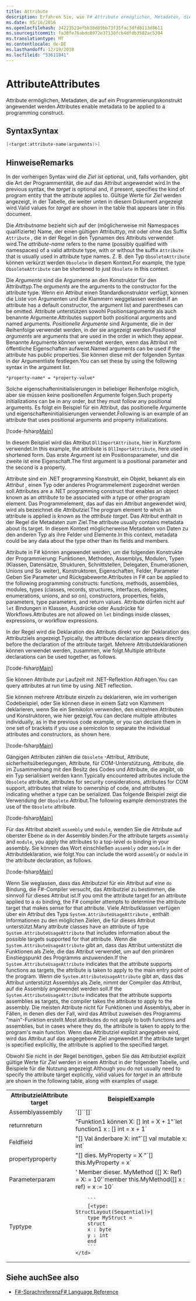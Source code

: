 ```yaml
---
title: Attribute
description: Erfahren Sie, wie F# Attribute ermöglichen, Metadaten, die auf ein Programmierungskonstrukt angewendet werden.
ms.date: 05/16/2016
ms.openlocfilehash: 34223523efbb3bd89bb73f35fac3dfd8113d8611
ms.sourcegitcommit: fa38fe76abdc8972e37138fcb4dfdb3502ac5394
ms.translationtype: MT
ms.contentlocale: de-DE
ms.lasthandoff: 12/19/2018
ms.locfileid: "53611841"
---
```

# <a name="attributes"></a><span data-ttu-id="a427e-103">Attribute</span><span class="sxs-lookup"><span data-stu-id="a427e-103">Attributes</span></span>

<span data-ttu-id="a427e-104">Attribute ermöglichen, Metadaten, die auf ein Programmierungskonstrukt angewendet werden.</span><span class="sxs-lookup"><span data-stu-id="a427e-104">Attributes enable metadata to be applied to a programming construct.</span></span>

## <a name="syntax"></a><span data-ttu-id="a427e-105">Syntax</span><span class="sxs-lookup"><span data-stu-id="a427e-105">Syntax</span></span>

```fsharp
[<target:attribute-name(arguments)>]
```

## <a name="remarks"></a><span data-ttu-id="a427e-106">Hinweise</span><span class="sxs-lookup"><span data-stu-id="a427e-106">Remarks</span></span>

<span data-ttu-id="a427e-107">In der vorherigen Syntax wird die *Ziel* ist optional, und, falls vorhanden, gibt die Art der Programmentität, die auf das Attribut angewendet wird.</span><span class="sxs-lookup"><span data-stu-id="a427e-107">In the previous syntax, the *target* is optional and, if present, specifies the kind of program entity that the attribute applies to.</span></span> <span data-ttu-id="a427e-108">Gültige Werte für *Ziel* werden angezeigt, in der Tabelle, die weiter unten in diesem Dokument angezeigt wird.</span><span class="sxs-lookup"><span data-stu-id="a427e-108">Valid values for *target* are shown in the table that appears later in this document.</span></span>

<span data-ttu-id="a427e-109">Die *Attributname* bezieht sich auf der (möglicherweise mit Namespaces qualifizierte) Name, der einen gültigen Attributtyp, mit oder ohne das Suffix `Attribute` , die in der Regel in den Typnamen des Attributs verwendet wird.</span><span class="sxs-lookup"><span data-stu-id="a427e-109">The *attribute-name* refers to the name (possibly qualified with namespaces) of a valid attribute type, with or without the suffix `Attribute` that is usually used in attribute type names.</span></span> <span data-ttu-id="a427e-110">Z. B. den Typ `ObsoleteAttribute` können verkürzt werden `Obsolete` in diesem Kontext.</span><span class="sxs-lookup"><span data-stu-id="a427e-110">For example, the type `ObsoleteAttribute` can be shortened to just `Obsolete` in this context.</span></span>

<span data-ttu-id="a427e-111">Die *Argumente* sind die Argumente an den Konstruktor für den Attributtyp.</span><span class="sxs-lookup"><span data-stu-id="a427e-111">The *arguments* are the arguments to the constructor for the attribute type.</span></span> <span data-ttu-id="a427e-112">Wenn ein Attribut einen Standardkonstruktor verfügt, können die Liste von Argumenten und die Klammern weggelassen werden.</span><span class="sxs-lookup"><span data-stu-id="a427e-112">If an attribute has a default constructor, the argument list and parentheses can be omitted.</span></span> <span data-ttu-id="a427e-113">Attribute unterstützen sowohl Positionsargumente als auch benannte Argumente.</span><span class="sxs-lookup"><span data-stu-id="a427e-113">Attributes support both positional arguments and named arguments.</span></span> <span data-ttu-id="a427e-114">*Positionelle Argumente* sind Argumente, die in der Reihenfolge verwendet werden, in der sie angezeigt werden.</span><span class="sxs-lookup"><span data-stu-id="a427e-114">*Positional arguments* are arguments that are used in the order in which they appear.</span></span> <span data-ttu-id="a427e-115">Benannte Argumente können verwendet werden, wenn das Attribut mit öffentliche Eigenschaften aufweist.</span><span class="sxs-lookup"><span data-stu-id="a427e-115">Named arguments can be used if the attribute has public properties.</span></span> <span data-ttu-id="a427e-116">Sie können diese mit der folgenden Syntax in der Argumentliste festlegen.</span><span class="sxs-lookup"><span data-stu-id="a427e-116">You can set these by using the following syntax in the argument list.</span></span>

```
*property-name* = *property-value*
```

<span data-ttu-id="a427e-117">Solche eigenschafteninitialisierungen in beliebiger Reihenfolge möglich, aber sie müssen keine positionellen Argumente folgen.</span><span class="sxs-lookup"><span data-stu-id="a427e-117">Such property initializations can be in any order, but they must follow any positional arguments.</span></span> <span data-ttu-id="a427e-118">Es folgt ein Beispiel für ein Attribut, das positionelle Argumente und eigenschafteninitialisierungen verwendet.</span><span class="sxs-lookup"><span data-stu-id="a427e-118">Following is an example of an attribute that uses positional arguments and property initializations.</span></span>

[!code-fsharp[Main](../../../samples/snippets/fsharp/lang-ref-2/snippet6202.fs)]

<span data-ttu-id="a427e-119">In diesem Beispiel wird das Attribut `DllImportAttribute`, hier in Kurzform verwendet.</span><span class="sxs-lookup"><span data-stu-id="a427e-119">In this example, the attribute is `DllImportAttribute`, here used in shortened form.</span></span> <span data-ttu-id="a427e-120">Das erste Argument ist ein Positionsparameter, und die zweite ist eine Eigenschaft.</span><span class="sxs-lookup"><span data-stu-id="a427e-120">The first argument is a positional parameter and the second is a property.</span></span>

<span data-ttu-id="a427e-121">Attribute sind ein .NET programming Konstrukt, ein Objekt, bekannt als ein *Attribut* , einen Typ oder anderes Programmelement zugeordnet werden soll.</span><span class="sxs-lookup"><span data-stu-id="a427e-121">Attributes are a .NET programming construct that enables an object known as an *attribute* to be associated with a type or other program element.</span></span> <span data-ttu-id="a427e-122">Das Programmelement, das auf das ein Attribut angewendet wird, wird als bezeichnet die *Attributziel*.</span><span class="sxs-lookup"><span data-stu-id="a427e-122">The program element to which an attribute is applied is known as the *attribute target*.</span></span> <span data-ttu-id="a427e-123">Das Attribut enthält in der Regel die Metadaten zum Ziel.</span><span class="sxs-lookup"><span data-stu-id="a427e-123">The attribute usually contains metadata about its target.</span></span> <span data-ttu-id="a427e-124">In diesem Kontext möglicherweise Metadaten von Daten zu den anderen Typ als ihre Felder und Elemente.</span><span class="sxs-lookup"><span data-stu-id="a427e-124">In this context, metadata could be any data about the type other than its fields and members.</span></span>

<span data-ttu-id="a427e-125">Attribute in F# können angewendet werden, um die folgenden Konstrukte der Programmierung: Funktionen, Methoden, Assemblys, Modulen, Typen (Klassen, Datensätze, Strukturen, Schnittstellen, Delegaten, Enumerationen, Unions und So weiter), Konstruktoren, Eigenschaften, Felder, Parameter Geben Sie Parameter und Rückgabewerte.</span><span class="sxs-lookup"><span data-stu-id="a427e-125">Attributes in F# can be applied to the following programming constructs: functions, methods, assemblies, modules, types (classes, records, structures, interfaces, delegates, enumerations, unions, and so on), constructors, properties, fields, parameters, type parameters, and return values.</span></span> <span data-ttu-id="a427e-126">Attribute dürfen nicht auf `let` Bindungen in Klassen, Ausdrücke oder Ausdrücke für Workflows.</span><span class="sxs-lookup"><span data-stu-id="a427e-126">Attributes are not allowed on `let` bindings inside classes, expressions, or workflow expressions.</span></span>

<span data-ttu-id="a427e-127">In der Regel wird die Deklaration des Attributs direkt vor der Deklaration des Attributziels angezeigt.</span><span class="sxs-lookup"><span data-stu-id="a427e-127">Typically, the attribute declaration appears directly before the declaration of the attribute target.</span></span> <span data-ttu-id="a427e-128">Mehrere Attributdeklarationen können verwendet werden, zusammen, wie folgt.</span><span class="sxs-lookup"><span data-stu-id="a427e-128">Multiple attribute declarations can be used together, as follows.</span></span>

[!code-fsharp[Main](../../../samples/snippets/fsharp/lang-ref-2/snippet6603.fs)]

<span data-ttu-id="a427e-129">Sie können Attribute zur Laufzeit mit .NET-Reflektion Abfragen.</span><span class="sxs-lookup"><span data-stu-id="a427e-129">You can query attributes at run time by using .NET reflection.</span></span>

<span data-ttu-id="a427e-130">Sie können mehrere Attribute einzeln zu deklarieren, wie im vorherigen Codebeispiel, oder Sie können diese in einem Satz von Klammern deklarieren, wenn Sie ein Semikolon verwenden, den einzelnen Attributen und Konstruktoren, wie hier gezeigt.</span><span class="sxs-lookup"><span data-stu-id="a427e-130">You can declare multiple attributes individually, as in the previous code example, or you can declare them in one set of brackets if you use a semicolon to separate the individual attributes and constructors, as shown here.</span></span>

[!code-fsharp[Main](../../../samples/snippets/fsharp/lang-ref-2/snippet6604.fs)]

<span data-ttu-id="a427e-131">Gängigen Attributen zählen die `Obsolete` -Attribut, Attribute, sicherheitsüberlegungen, Attribute, für COM-Unterstützung, Attribute, die im Zusammenhang mit den Besitz des Codes und Attribute, die angibt, ob ein Typ serialisiert werden kann.</span><span class="sxs-lookup"><span data-stu-id="a427e-131">Typically encountered attributes include the `Obsolete` attribute, attributes for security considerations, attributes for COM support, attributes that relate to ownership of code, and attributes indicating whether a type can be serialized.</span></span> <span data-ttu-id="a427e-132">Das folgende Beispiel zeigt die Verwendung der `Obsolete` Attribut.</span><span class="sxs-lookup"><span data-stu-id="a427e-132">The following example demonstrates the use of the `Obsolete` attribute.</span></span>

[!code-fsharp[Main](../../../samples/snippets/fsharp/lang-ref-2/snippet6605.fs)]

<span data-ttu-id="a427e-133">Für das Attribut abzielt `assembly` und `module`, wenden Sie die Attribute auf oberster Ebene `do` in der Assembly binden.</span><span class="sxs-lookup"><span data-stu-id="a427e-133">For the attribute targets `assembly` and `module`, you apply the attributes to a top-level `do` binding in your assembly.</span></span> <span data-ttu-id="a427e-134">Sie können das Wort einschließen `assembly` oder `module` in der Attributdeklaration, wie folgt.</span><span class="sxs-lookup"><span data-stu-id="a427e-134">You can include the word `assembly` or `module` in the attribute declaration, as follows.</span></span>

[!code-fsharp[Main](../../../samples/snippets/fsharp/lang-ref-2/snippet6606.fs)]

<span data-ttu-id="a427e-135">Wenn Sie weglassen, dass das Attributziel für ein Attribut auf eine `do` Bindung, die F#-Compiler versucht, das Attributziel zu bestimmen, die sinnvoll für dieses Attribut ist.</span><span class="sxs-lookup"><span data-stu-id="a427e-135">If you omit the attribute target for an attribute applied to a `do` binding, the F# compiler attempts to determine the attribute target that makes sense for that attribute.</span></span> <span data-ttu-id="a427e-136">Viele Attributklassen verfügen über ein Attribut des Typs `System.AttributeUsageAttribute` , enthält Informationen zu den möglichen Zielen, die für dieses Attribut unterstützt.</span><span class="sxs-lookup"><span data-stu-id="a427e-136">Many attribute classes have an attribute of type `System.AttributeUsageAttribute` that includes information about the possible targets supported for that attribute.</span></span> <span data-ttu-id="a427e-137">Wenn die `System.AttributeUsageAttribute` gibt an, dass das Attribut unterstützt die Funktionen als Ziele, die das Attribut verwendet, um auf den primären Einstiegspunkt des Programms anzuwenden.</span><span class="sxs-lookup"><span data-stu-id="a427e-137">If the `System.AttributeUsageAttribute` indicates that the attribute supports functions as targets, the attribute is taken to apply to the main entry point of the program.</span></span> <span data-ttu-id="a427e-138">Wenn die `System.AttributeUsageAttribute` gibt an, dass das Attribut unterstützt Assemblys als Ziele, nimmt der Compiler das Attribut, auf die Assembly angewendet werden soll.</span><span class="sxs-lookup"><span data-stu-id="a427e-138">If the `System.AttributeUsageAttribute` indicates that the attribute supports assemblies as targets, the compiler takes the attribute to apply to the assembly.</span></span> <span data-ttu-id="a427e-139">Die meisten Attribute nicht für Funktionen und Assemblys, aber in Fällen, in denen dies der Fall, wird das Attribut zuweisen des Programms "main"-Funktion erstellt.</span><span class="sxs-lookup"><span data-stu-id="a427e-139">Most attributes do not apply to both functions and assemblies, but in cases where they do, the attribute is taken to apply to the program's main function.</span></span> <span data-ttu-id="a427e-140">Wenn das Attributziel explizit angegeben wird, wird das Attribut auf das angegebene Ziel angewendet.</span><span class="sxs-lookup"><span data-stu-id="a427e-140">If the attribute target is specified explicitly, the attribute is applied to the specified target.</span></span>

<span data-ttu-id="a427e-141">Obwohl Sie nicht in der Regel benötigen, geben Sie das Attributziel explizit gültige Werte für *Ziel* werden in einem Attribut in der folgenden Tabelle, und Beispiele für die Nutzung angezeigt.</span><span class="sxs-lookup"><span data-stu-id="a427e-141">Although you do not usually need to specify the attribute target explicitly, valid values for *target* in an attribute are shown in the following table, along with examples of usage.</span></span>

<table>
  <tr>
    <th><span data-ttu-id="a427e-142">Attributziel</span><span class="sxs-lookup"><span data-stu-id="a427e-142">Attribute target</span></span></td>
    <th><span data-ttu-id="a427e-143">Beispiel</span><span class="sxs-lookup"><span data-stu-id="a427e-143">Example</span></span></td> 
  </tr>
  <tr>
    <td><span data-ttu-id="a427e-144">Assembly</span><span class="sxs-lookup"><span data-stu-id="a427e-144">assembly</span></span></td>
    <td><span data-ttu-id="a427e-145">`[<assembly: AssemblyVersionAttribute("1.0.0.0")>]`</span><span class="sxs-lookup"><span data-stu-id="a427e-145">`[<assembly: AssemblyVersionAttribute("1.0.0.0")>]`</span></span></td> 
  </tr>
  <tr>
    <td><span data-ttu-id="a427e-146">return</span><span class="sxs-lookup"><span data-stu-id="a427e-146">return</span></span></td>
    <td><span data-ttu-id="a427e-147">"Funktion1 können X: [<return: Obsolete>] Int = X + 1"</span><span class="sxs-lookup"><span data-stu-id="a427e-147">`let function1 x : [<return: Obsolete>] int = x + 1`</span></span></td> 
  </tr>
  <tr>
    <td><span data-ttu-id="a427e-148">Feld</span><span class="sxs-lookup"><span data-stu-id="a427e-148">field</span></span></td>
    <td><span data-ttu-id="a427e-149">"[<field: DefaultValue>] Val änderbare X: int"</span><span class="sxs-lookup"><span data-stu-id="a427e-149">`[<field: DefaultValue>] val mutable x: int`</span></span></td> 
  </tr>
  <tr>
    <td><span data-ttu-id="a427e-150">property</span><span class="sxs-lookup"><span data-stu-id="a427e-150">property</span></span></td>
    <td><span data-ttu-id="a427e-151">"[<property: Obsolete>] dies. MyProperty = X "</span><span class="sxs-lookup"><span data-stu-id="a427e-151">`[<property: Obsolete>] this.MyProperty = x`</span></span></td> 
  </tr>
  <tr>
    <td><span data-ttu-id="a427e-152">Parameter</span><span class="sxs-lookup"><span data-stu-id="a427e-152">param</span></span></td>
    <td><span data-ttu-id="a427e-153">' Member dieser. MyMethod ([<param: Out>] X: Ref<int>) = X: = 10'</span><span class="sxs-lookup"><span data-stu-id="a427e-153">`member this.MyMethod([<param: Out>] x : ref<int>) = x := 10`</span></span></td> 
  </tr>
  <tr>
    <td><span data-ttu-id="a427e-154">Typ</span><span class="sxs-lookup"><span data-stu-id="a427e-154">type</span></span></td>
    <td>

        ```
        [<type: StructLayout(Sequential)>] 
        type MyStruct = 
        struct 
        x : byte
        y : int
        end
        ```
    </td> 
  </tr>
</table>

## <a name="see-also"></a><span data-ttu-id="a427e-155">Siehe auch</span><span class="sxs-lookup"><span data-stu-id="a427e-155">See also</span></span>

- [<span data-ttu-id="a427e-156">F#-Sprachreferenz</span><span class="sxs-lookup"><span data-stu-id="a427e-156">F# Language Reference</span></span>](index.md)